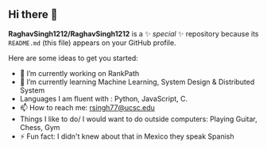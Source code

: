 ## Hi there 👋


**RaghavSingh1212/RaghavSingh1212** is a ✨ _special_ ✨ repository because its `README.md` (this file) appears on your GitHub profile.

Here are some ideas to get you started:

- 🔭 I’m currently working on RankPath
- 🌱 I’m currently learning Machine Learning, System Design & Distributed System
- Languages I am fluent with : Python, JavaScript, C.
- 📫 How to reach me: rsingh77@ucsc.edu
- Things I like to do/ I would want to do outside computers: Playing Guitar, Chess, Gym
- ⚡ Fun fact: I didn't knew about that in Mexico they speak Spanish

